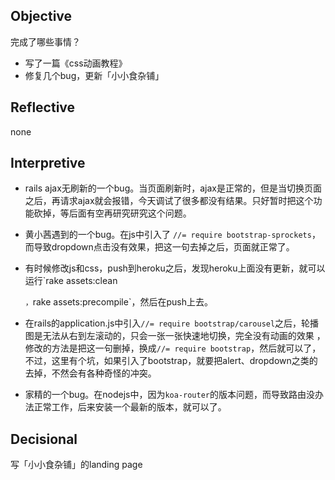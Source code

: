 ## Objective

完成了哪些事情？

- 写了一篇《css动画教程》
- 修复几个bug，更新「小小食杂铺」

## Reflective

none

## Interpretive

- rails ajax无刷新的一个bug。当页面刷新时，ajax是正常的，但是当切换页面之后，再请求ajax就会报错，今天调试了很多都没有结果。只好暂时把这个功能砍掉，等后面有空再研究研究这个问题。

- 黄小茜遇到的一个bug。在js中引入了 `//= require bootstrap-sprockets`，而导致dropdown点击没有效果，把这一句去掉之后，页面就正常了。

- 有时候修改js和css，push到heroku之后，发现heroku上面没有更新，就可以运行`rake assets:clean

  `，`rake assets:precompile`，然后在push上去。

- 在rails的application.js中引入`//= require bootstrap/carousel`之后，轮播图是无法从右到左滚动的，只会一张一张快速地切换，完全没有动画的效果 ，修改的方法是把这一句删掉，换成`//= require bootstrap`，然后就可以了，不过，这里有个坑，如果引入了bootstrap，就要把alert、dropdown之类的去掉，不然会有各种奇怪的冲突。

- 家精的一个bug。在nodejs中，因为`koa-router`的版本问题，而导致路由没办法正常工作，后来安装一个最新的版本，就可以了。

## Decisional

写「小小食杂铺」的landing page